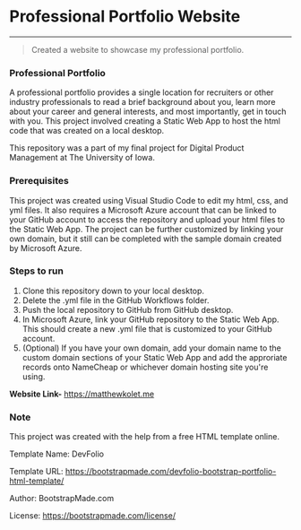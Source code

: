 # Professional Portfolio Website
---
> Created a website to showcase my professional portfolio.

### Professional Portfolio
A professional portfolio provides a single location for recruiters or other industry professionals to read a brief background about you, learn more about your career and general interests, and most importantly, get in touch with you. This project involved creating a Static Web App to host the html code that was created on a local desktop.

This repository was a part of my final project for Digital Product Management at The University of Iowa.

### Prerequisites
This project was created using Visual Studio Code to edit my html, css, and yml files. It also requires a Microsoft Azure account that can be linked to your GitHub account to access the repository and upload your html files to the Static Web App. The project can be further customized by linking your own domain, but it still can be completed with the sample domain created by Microsoft Azure.

### Steps to run
1. Clone this repository down to your local desktop.
2. Delete the .yml file in the GitHub Workflows folder.
3. Push the local repository to GitHub from GitHub desktop.
4. In Microsoft Azure, link your GitHub repository to the Static Web App. This should create a new .yml file that is customized to your GitHub account.
5. (Optional) If you have your own domain, add your domain name to the custom domain sections of your Static Web App and add the approriate records onto NameCheap or whichever domain hosting site you're using.

**Website Link-** https://matthewkolet.me

### Note
This project was created with the help from a free HTML template online.

Template Name: DevFolio

Template URL: https://bootstrapmade.com/devfolio-bootstrap-portfolio-html-template/

Author: BootstrapMade.com

License: https://bootstrapmade.com/license/
